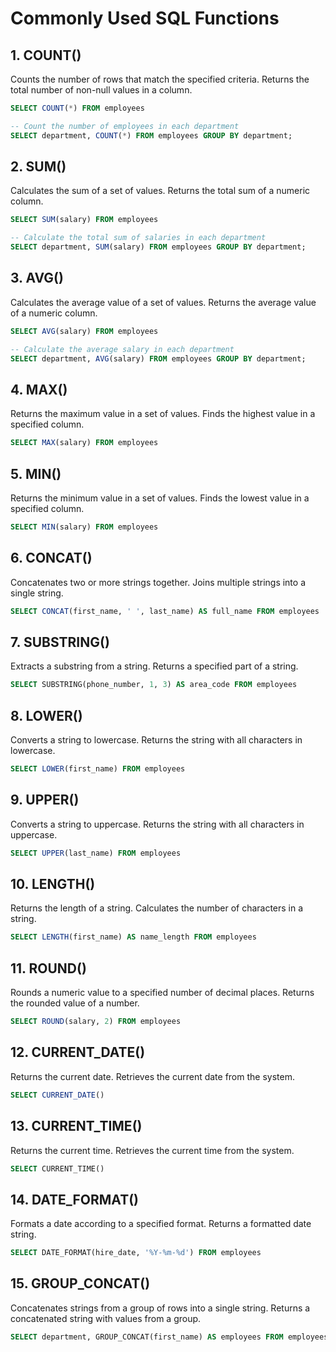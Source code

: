 # Commonly Used SQL Functions

## 1. COUNT()
Counts the number of rows that match the specified criteria.
Returns the total number of non-null values in a column.
```sql
SELECT COUNT(*) FROM employees
```
```sql
-- Count the number of employees in each department
SELECT department, COUNT(*) FROM employees GROUP BY department;
```
## 2. SUM()
Calculates the sum of a set of values.
Returns the total sum of a numeric column.
```sql
SELECT SUM(salary) FROM employees
```
```sql
-- Calculate the total sum of salaries in each department
SELECT department, SUM(salary) FROM employees GROUP BY department;
```
## 3. AVG()
Calculates the average value of a set of values.
Returns the average value of a numeric column.
```sql
SELECT AVG(salary) FROM employees
```
```sql
-- Calculate the average salary in each department
SELECT department, AVG(salary) FROM employees GROUP BY department;
```
## 4. MAX()
Returns the maximum value in a set of values.
Finds the highest value in a specified column.
```sql
SELECT MAX(salary) FROM employees
```
## 5. MIN()
Returns the minimum value in a set of values.
Finds the lowest value in a specified column.
```sql
SELECT MIN(salary) FROM employees
```
## 6. CONCAT()
Concatenates two or more strings together.
Joins multiple strings into a single string.
```sql
SELECT CONCAT(first_name, ' ', last_name) AS full_name FROM employees
```
## 7. SUBSTRING()
Extracts a substring from a string.
Returns a specified part of a string.
```sql
SELECT SUBSTRING(phone_number, 1, 3) AS area_code FROM employees
```
## 8. LOWER()
Converts a string to lowercase.
Returns the string with all characters in lowercase.
```sql
SELECT LOWER(first_name) FROM employees
```
## 9. UPPER()
Converts a string to uppercase.
Returns the string with all characters in uppercase.
```sql
SELECT UPPER(last_name) FROM employees
```
## 10. LENGTH()
Returns the length of a string.
Calculates the number of characters in a string.
```sql
SELECT LENGTH(first_name) AS name_length FROM employees
```
## 11. ROUND()
Rounds a numeric value to a specified number of decimal places.
Returns the rounded value of a number.
```sql
SELECT ROUND(salary, 2) FROM employees
```
## 12. CURRENT_DATE()
Returns the current date.
Retrieves the current date from the system.
```sql
SELECT CURRENT_DATE()
```
## 13. CURRENT_TIME()
Returns the current time.
Retrieves the current time from the system.
```sql
SELECT CURRENT_TIME()
```
## 14. DATE_FORMAT()
Formats a date according to a specified format.
Returns a formatted date string.
```sql
SELECT DATE_FORMAT(hire_date, '%Y-%m-%d') FROM employees
```
## 15. GROUP_CONCAT()
Concatenates strings from a group of rows into a single string.
Returns a concatenated string with values from a group.
```sql
SELECT department, GROUP_CONCAT(first_name) AS employees FROM employees GROUP BY department
```
